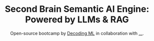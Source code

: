 <div align="center">
  <h1>Second Brain Semantic AI Engine: Powered by LLMs & RAG </h1>
  <p class="tagline">Open-source bootcamp by <a href="https://decodingml.substack.com">Decoding ML</a> in collaboration with <a href="...">...</a>.</p>
</div>